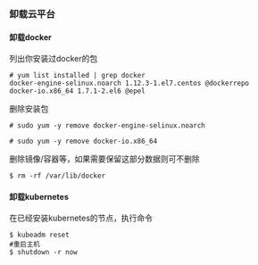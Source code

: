 ### 卸载云平台

#### 卸载docker

列出你安装过docker的包

```
# yum list installed | grep docker
docker-engine-selinux.noarch 1.12.3-1.el7.centos @dockerrepo
docker-io.x86_64 1.7.1-2.el6 @epel
```

删除安装包

```
# sudo yum -y remove docker-engine-selinux.noarch
```

```
# sudo yum -y remove docker-io.x86_64
```

删除镜像/容器等，如果需要保留这部分数据则可不删除

```
$ rm -rf /var/lib/docker
```

#### 卸载kubernetes

在已经安装kubernetes的节点，执行命令

```
$ kubeadm reset
#重启主机
$ shutdown -r now 
```



